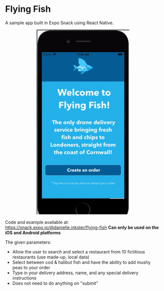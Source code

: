 # Flying Fish

A sample app built in Expo Snack using React Native. 

<div align="center"><img src="./flying-fish.gif" alt="Gif of Flying-Fish app in use"></div>


Code and example available at: https://snack.expo.io/@danielle.inkster/flying-fish
**Can only be used on the iOS and Android platforms**

The given parameters:
- Allow the user to search and select a restaurant from 10 fictitious restaurants (use made-up, local data)
- Select between cod & halibut fish and have the ability to add mushy peas to your order
- Type in your delivery address, name, and any special delivery instructions
- Does not need to do anything on "submit"


